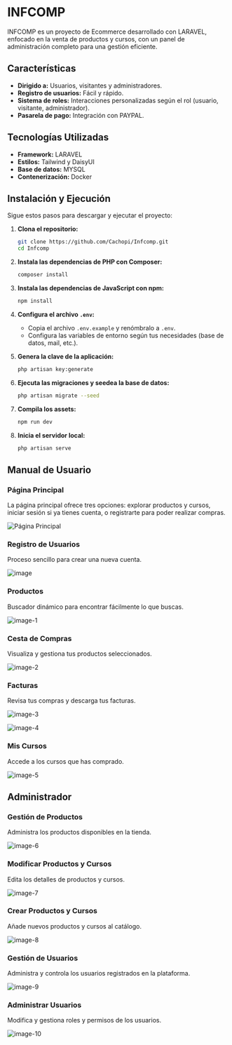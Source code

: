 # INFCOMP

INFCOMP es un proyecto de Ecommerce desarrollado con LARAVEL, enfocado en la venta de productos y cursos, con un panel de administración completo para una gestión eficiente.

## Características

- **Dirigido a:** Usuarios, visitantes y administradores.
- **Registro de usuarios:** Fácil y rápido.
- **Sistema de roles:** Interacciones personalizadas según el rol (usuario, visitante, administrador).
- **Pasarela de pago:** Integración con PAYPAL.

## Tecnologías Utilizadas

- **Framework:** LARAVEL
- **Estilos:** Tailwind y DaisyUI
- **Base de datos:** MYSQL
- **Contenerización:** Docker

## Instalación y Ejecución

Sigue estos pasos para descargar y ejecutar el proyecto:

1. **Clona el repositorio:**
    ```bash
    git clone https://github.com/Cachopi/Infcomp.git
    cd Infcomp
    ```

2. **Instala las dependencias de PHP con Composer:**
    ```bash
    composer install
    ```

3. **Instala las dependencias de JavaScript con npm:**
    ```bash
    npm install
    ```

4. **Configura el archivo `.env`:**
    - Copia el archivo `.env.example` y renómbralo a `.env`.
    - Configura las variables de entorno según tus necesidades (base de datos, mail, etc.).

5. **Genera la clave de la aplicación:**
    ```bash
    php artisan key:generate
    ```

6. **Ejecuta las migraciones y seedea la base de datos:**
    ```bash
    php artisan migrate --seed
    ```

7. **Compila los assets:**
    ```bash
    npm run dev
    ```

8. **Inicia el servidor local:**
    ```bash
    php artisan serve
    ```

## Manual de Usuario

### Página Principal
La página principal ofrece tres opciones: explorar productos y cursos, iniciar sesión si ya tienes cuenta, o registrarte para poder realizar compras.

![Página Principal](https://github.com/Cachopi/Infcomp/assets/135831739/cc0b16b1-627a-4d4b-88e1-556a884c5506)

### Registro de Usuarios
Proceso sencillo para crear una nueva cuenta.

![image](https://github.com/Cachopi/Infcomp/assets/135831739/c73590a2-c786-46d6-94c5-8d88c5b69538)


### Productos
Buscador dinámico para encontrar fácilmente lo que buscas.

![image-1](https://github.com/Cachopi/Infcomp/assets/135831739/eeb281ef-2356-4287-ae80-2352d65f365c)


### Cesta de Compras
Visualiza y gestiona tus productos seleccionados.

![image-2](https://github.com/Cachopi/Infcomp/assets/135831739/0e33c359-050b-4f0d-9b60-b2ab4e11e5b7)


### Facturas
Revisa tus compras y descarga tus facturas.

![image-3](https://github.com/Cachopi/Infcomp/assets/135831739/46548e92-0914-4f5f-9d96-fa2b36480e64)

![image-4](https://github.com/Cachopi/Infcomp/assets/135831739/ceff9027-c359-40b4-8a05-d7536051e2a3)


### Mis Cursos
Accede a los cursos que has comprado.

![image-5](https://github.com/Cachopi/Infcomp/assets/135831739/88ac6696-6474-445f-a236-e959c596eadf)


## Administrador

### Gestión de Productos
Administra los productos disponibles en la tienda.

![image-6](https://github.com/Cachopi/Infcomp/assets/135831739/ab7aca77-8450-440e-aa4f-5cfed42e24d6)


### Modificar Productos y Cursos
Edita los detalles de productos y cursos.

![image-7](https://github.com/Cachopi/Infcomp/assets/135831739/9458fbd6-28b0-452b-b1a6-9ba1d67f6578)


### Crear Productos y Cursos
Añade nuevos productos y cursos al catálogo.

![image-8](https://github.com/Cachopi/Infcomp/assets/135831739/50bb6a7e-9fe0-4b44-8aac-bfd5f8feea13)


### Gestión de Usuarios
Administra y controla los usuarios registrados en la plataforma.

![image-9](https://github.com/Cachopi/Infcomp/assets/135831739/cf2498d3-e49d-4d38-882c-da0058e55532)


### Administrar Usuarios
Modifica y gestiona roles y permisos de los usuarios.

![image-10](https://github.com/Cachopi/Infcomp/assets/135831739/0ac6c0d4-16f4-4184-9b8b-10606bc98ae5)

